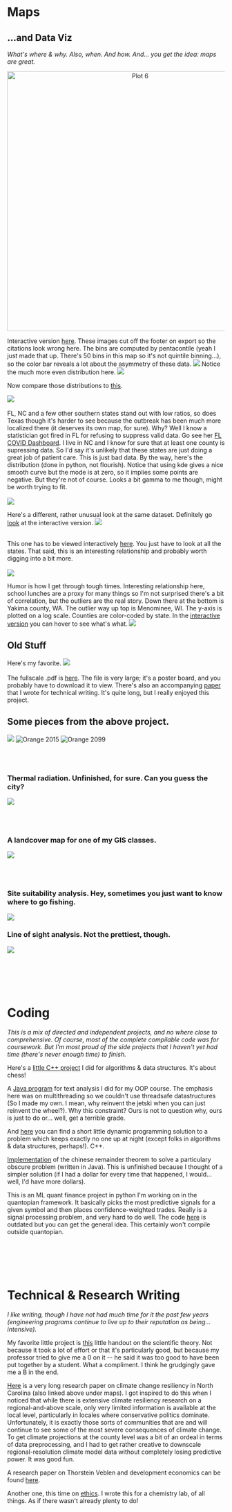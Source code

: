 # Maps
## ...and Data Viz
*What's where & why. Also, when. And how. And... you get the idea: maps are great.*

<div>
    <a href="https://plotly.com/~mcknn/6/?share_key=4brepK2JNzlUSkl143ji6K" target="_blank" title="Plot 6" style="display: block; text-align: center;"><img src="https://plotly.com/~mcknn/6.png?share_key=4brepK2JNzlUSkl143ji6K" alt="Plot 6" style="max-width: 100%;width: 600px;"  width="600" onerror="this.onerror=null;this.src='https://plotly.com/404.png';" /></a>
</div>



Interactive version [here](https://public.flourish.studio/visualisation/3278148/). These images cut off the footer on export so the citations look wrong here. The bins are computed by pentacontile (yeah I just made that up. There's 50 bins in this map so it's not quintile binning...), so the color bar reveals a lot about the asymmetry of these data.
![](https://github.com/mcknn/Portfolio/blob/master/images/COVID19_Deaths_US.png)
Notice the much more even distribution here.
![](https://github.com/mcknn/Portfolio/blob/master/images/COVID19_Cases_US.png)

Now compare those distributions to [this](https://public.flourish.studio/visualisation/3281010).

![](https://github.com/mcknn/Portfolio/blob/master/images/COVID19_Deaths_per_Case.png)
<br><br/>
FL, NC and a few other southern states stand out with low ratios, so does Texas though it's harder to see because the outbreak has been much more localized there (it deserves its own map, for sure). Why? Well I know a statistician got fired in FL for refusing to suppress valid data. Go see her [FL COVID Dashboard](https://experience.arcgis.com/experience/7572b118dc3c48d885d1c643c195314e/). I live in NC and I know for sure that at least one county is supressing data. So I'd say it's unlikely that these states are just doing a great job of patient care. This is just bad data. By the way, here's the distribution (done in python, not flourish). Notice that using kde gives a nice smooth curve but the mode is at zero, so it implies some points are negative. But they're not of course. Looks a bit gamma to me though, might be worth trying to fit. <br><br/>
![](https://github.com/mcknn/Portfolio/blob/master/images/deaths_per_case_kde.png)

Here's a different, rather unusual look at the same dataset. Definitely go [look](https://public.flourish.studio/visualisation/3281744/) at the interactive version.
![](https://github.com/mcknn/Portfolio/blob/master/images/COVID19_by_st_cty_Treemap.png)<br><br/>

This one has to be viewed interactively [here](https://public.flourish.studio/visualisation/3288891). You just have to look at all the states. That said, this is an interesting relationship and probably worth digging into a bit more.<br><br/>
![](https://github.com/mcknn/Portfolio/blob/master/images/COVID19%20deaths%20per%20case%20vs%20YPPL.png)


Humor is how I get through tough times. Interesting relationship here, school lunches are a proxy for many things so I'm not surprised there's a bit of correlation, but the outliers are the real story. Down there at the bottom is Yakima county, WA. The outlier way up top is Menominee, WI. The y-axis is plotted on a log scale. Counties are color-coded by state. In the [interactive version](https://public.flourish.studio/visualisation/3281437) you can hover to see what's what.
![](https://github.com/mcknn/Portfolio/blob/master/images/Free_Lunch.png)

## Old Stuff

Here's my favorite. 
![](https://github.com/mcknn/Portfolio/blob/master/images/ncccmap.png)
<br><br/>
The fullscale .pdf is [here](https://github.com/mcknn/Portfolio/blob/master/pdf/GISIIProjectMcKann.pdf). The file is very large; it's a poster board, and you probably have to download it to view. There's also an accompanying [paper](https://github.com/mcknn/Portfolio/blob/master/pdf/TechrepFinalDraft.pdf) that I wrote for technical writing. It's quite long, but I really enjoyed this project.

## Some pieces from the above project.
![](https://github.com/mcknn/Portfolio/blob/master/images/changeIndexAlg.png)
![Orange 2015](https://github.com/mcknn/Portfolio/blob/master/images/orange15.jpg)
![Orange 2099](https://github.com/mcknn/Portfolio/blob/master/images/orange99.jpg)

<br></br>
### Thermal radiation. Unfinished, for sure. Can you guess the city?

![](https://github.com/mcknn/Portfolio/blob/master/images/heat.JPG)

<br></br>
### A landcover map for one of my GIS classes.
![](https://github.com/mcknn/Portfolio/blob/master/images/Lab2.jpg)


<br></br>
### Site suitability analysis. Hey, sometimes you just want to know where to go fishing.
![](https://github.com/mcknn/Portfolio/blob/master/images/Sturgfinal.jpg)


### Line of sight analysis. Not the prettiest, though.
![](https://github.com/mcknn/Portfolio/blob/master/images/Lab_3.jpg)




<br></br>
<br></br>
# Coding
*This is a mix of directed and independent projects, and no where close to comprehensive. Of course, most of the complete compilable code was for coursework. But I'm most proud of the side projects that I haven't yet had time (there's never enough time) to finish.*

Here's a [little C++ project](https://repl.it/@mcknn/KnightMove#main.cpp) I did for algorithms & data structures. It's about chess!

A [Java program](https://repl.it/@mcknn/ShrillSubtleFrontpage#Main.java) for text analysis I did for my OOP course. The emphasis here was on multithreading so we couldn't use threadsafe datastructures (So I made my own. I mean, why reinvent the jetski when you can just reinvent the wheel?). Why this constraint? Ours is not to question why, ours is just to do or... well, get a terrible grade.

And [here](https://repl.it/@mcknn/CMPSC-465-Project-6#main.cpp) you can find a short little dynamic programming solution to a problem which keeps exactly no one up at night (except folks in algorithms & data structures, perhaps!). C++.

[Implementation](https://repl.it/@mcknn/CRT-implementation#CRT.java) of the chinese remainder theorem to solve a particulary obscure problem (written in Java). This is unfinished because I thought of a simpler solution (if I had a dollar for every time that happened, I would... well, I'd have more dollars).

This is an ML quant finance project in python I'm working on in the quantopian framework. It basically picks the most predictive signals for a given symbol and then places confidence-weighted trades. Really is a signal processing problem, and very hard to do well. The code [here](https://repl.it/@mcknn/UsableUnselfishCookie#main.py) is outdated but you can get the general idea. This certainly won't compile outside quantopian.



<br></br>
<br></br>
# Technical & Research Writing
*I like writing, though I have not had much time for it the past few years (engineering programs continue to live up to their reputation as being... intensive).*

My favorite little project is [this](https://github.com/mcknn/Portfolio/blob/master/pdf/Scientific%20theory.pdf) little handout on the scientific theory. Not because it took a lot of effort or that it's particularly good, but because my professor tried to give me a 0 on it -- he said it was too good to have been put together by a student. What a compliment. I think he grudgingly gave me a B in the end.

[Here](https://github.com/mcknn/Portfolio/blob/master/pdf/TechrepFinalDraft.pdf) is a very long research paper on climate change resiliency in North Carolina (also linked above under maps). I got inspired to do this when I noticed that while there is extensive climate resiliency research on a regional-and-above scale, only very limited information is available at the local level, particularly in locales where conservative politics dominate. Unfortunately, it is exactly those sorts of communities that are and will continue to see some of the most severe consequences of climate change. To get climate projections at the county level was a bit of an ordeal in terms of data preprocessing, and I had to get rather creative to downscale regional-resolution climate model data without completely losing predictive power. It was good fun.

A research paper on Thorstein Veblen and development economics can be found [here](https://github.com/mcknn/Portfolio/blob/master/pdf/McKann_final.pdf).

Another one, this time on [ethics](https://github.com/mcknn/Portfolio/blob/master/pdf/EthicsPaperMcKann.pdf). I wrote this for a chemistry lab, of all things. As if there wasn't already plenty to do!

